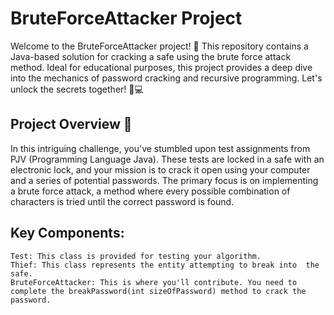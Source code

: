 # BruteForceAttacker Project

Welcome to the BruteForceAttacker project! 🚀 This repository contains a Java-based solution for cracking a safe using the brute force attack method. Ideal for educational purposes, this project provides a deep dive into the mechanics of password cracking and recursive   programming. Let's unlock the secrets together! 🔐💻  
## Project Overview 🌟

In this intriguing challenge, you've stumbled upon test assignments  from PJV (Programming Language Java). These tests are locked in a safe with an electronic lock, and your mission is to crack it open using  your computer and a series of potential passwords. The primary focus  is on implementing a brute force attack, a method where every possible combination of characters is tried until the correct password is found.
## Key Components:

    Test: This class is provided for testing your algorithm. 
    Thief: This class represents the entity attempting to break into  the safe.  
    BruteForceAttacker: This is where you'll contribute. You need to  complete the breakPassword(int sizeOfPassword) method to crack the password.  